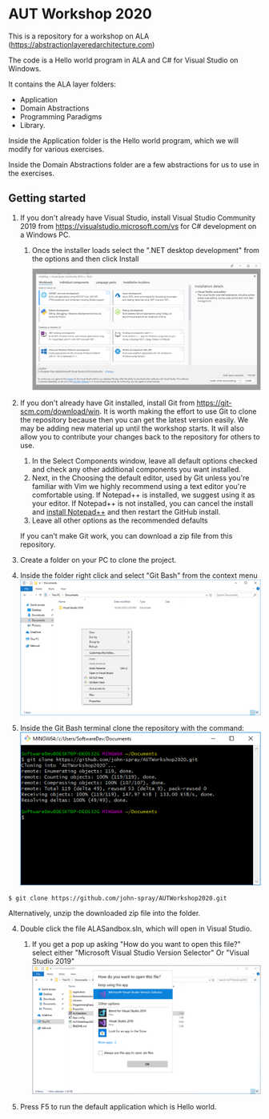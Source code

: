 # AUT Workshop 2020 

This is a repository for a workshop on ALA (https://abstractionlayeredarchitecture.com)

The code is a Hello world program in ALA and C# for Visual Studio on Windows.

It contains the ALA layer folders:

* Application
* Domain Abstractions
* Programming Paradigms
* Library.

Inside the Application folder is the Hello world program, which we will modify for various exercises.

Inside the Domain Abstractions folder are a few abstractions for us to use in the exercises.


## Getting started

1. If you don't already have Visual Studio, install Visual Studio Community 2019 from https://visualstudio.microsoft.com/vs for C# development on a Windows PC.
    1. Once the installer loads select the ".NET desktop development" from the options and then click Install
    ![Install_VisualStudio](/images/Install_VisualStudio.PNG)

2. If you don't already have Git installed, install Git from https://git-scm.com/download/win. It is worth making the effort to use Git to clone the repository because then you can get the latest version easily. We may be adding new material up until the workshop starts. It will also allow you to contribute your changes back to the repository for others to use.
    1. In the Select Components window, leave all default options checked and check any other additional components you want installed.
    1. Next, in the Choosing the default editor, used by Git unless you're familiar with Vim we highly recommend using a text editor you're comfortable using. If Notepad++ is installed, we suggest using it as your editor. If Notepad++ is not installed, you can cancel the install and [install Notepad++](https://notepad-plus-plus.org/) and then restart the GitHub install.
    1. Leave all other options as the recommended defaults

    If you can't make Git work, you can download a zip file from this repository.

3. Create a folder on your PC to clone the project.
3. Inside the folder right click and select "Git Bash" from the context menu
    ![Open_GitBash](/images/Open_GitBash.PNG)
3. Inside the Git Bash terminal clone the repository with the command:
    ![Git_Clone](/images/Git_Clone.PNG)
```
$ git clone https://github.com/john-spray/AUTWorkshop2020.git
```
Alternatively, unzip the downloaded zip file into the folder.

4. Double click the file ALASandbox.sln, which will open in Visual Studio.
    1. If you get a pop up asking "How do you want to open this file?" select either "Microsoft Visual Studio Version Selector" Or "Visual Studio 2019"
    ![Version_Selector](/images/Version_Selector.PNG)

5. Press F5 to run the default application which is Hello world.

